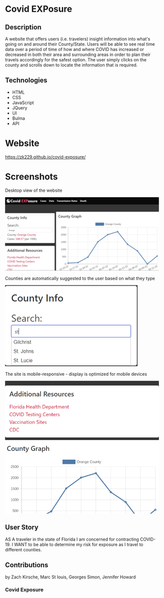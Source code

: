 # Covid EXPosure

## Description

A website that offers users (i.e. travelers) insight information into what's going on and around their County/State.
Users will be able to see real time data over a period of time of how and where COVID has increased or decreased in both their area and surrounding areas in order to plan their travels accordingly for the safest option. The user simply clicks on the county and scrolls down to locate the information that is required.

## Technologies
* HTML
* CSS
* JavaScript
* JQuery
* UI
* Bulma
* API

# Website 
https://zk229.github.io/covid-exposure/


# Screenshots 

Desktop view of the website

![](assets/img/img-1.png)

Counties are automatically suggested to the user based on what they type

![](assets/img/img-2.png)

The site is mobile-responsive - display is optimized for mobile devices

![](assets/img/img-3.png)

## User Story

AS A traveler in the state of Florida I am concerned for contracting COVID-19. I WANT to be able to determine my risk for exposure as I travel to different counties. 


## Contributions 

by Zach Kirsche, Marc St louis, Georges Simon, Jennifer Howard

### Covid Exposure  

